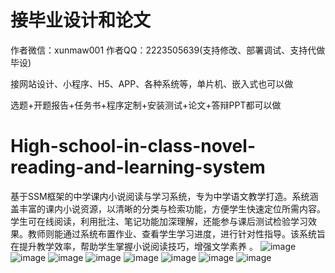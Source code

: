# 接毕业设计和论文
作者微信：xunmaw001  作者QQ：2223505639(支持修改、部署调试、支持代做毕设)

接网站设计、小程序、H5、APP、各种系统等，单片机、嵌入式也可以做

选题+开题报告+任务书+程序定制+安装测试+论文+答辩PPT都可以做
# High-school-in-class-novel-reading-and-learning-system
基于SSM框架的中学课内小说阅读与学习系统，专为中学语文教学打造。系统涵盖丰富的课内小说资源，以清晰的分类与检索功能，方便学生快速定位所需内容。学生可在线阅读，利用批注、笔记功能加深理解，还能参与课后测试检验学习效果。教师则能通过系统布置作业、查看学生学习进度，进行针对性指导。该系统旨在提升教学效率，帮助学生掌握小说阅读技巧，增强文学素养 。 
![image](https://github.com/user-attachments/assets/4a33c729-f0ae-4906-9fb6-f0a280237a47)
![image](https://github.com/user-attachments/assets/d1a7271c-20ff-4c24-bfec-302379397820)
![image](https://github.com/user-attachments/assets/0d706301-d1e7-4964-8230-ee90642175b1)
![image](https://github.com/user-attachments/assets/70181d11-9f37-4930-87a8-42a032c03e4e)
![image](https://github.com/user-attachments/assets/ce7d5eff-aebc-448a-b24c-fed924516001)
![image](https://github.com/user-attachments/assets/d37cb76c-543f-4047-9bf3-4773268e9d4a)
![image](https://github.com/user-attachments/assets/b6fe0c6a-cd4b-4095-bee5-2e3a45e939d7)
![image](https://github.com/user-attachments/assets/6d964d39-ca5d-47a8-92c1-2023648d34de)
